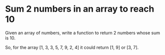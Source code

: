 # Sum 2 numbers in an array to reach 10

Given an array of numbers, write a function to return 2 numbers whose sum is 10.

So, for the array [1, 3, 3, 5, 7, 9, 2, 4] it could return [1, 9] or [3, 7].